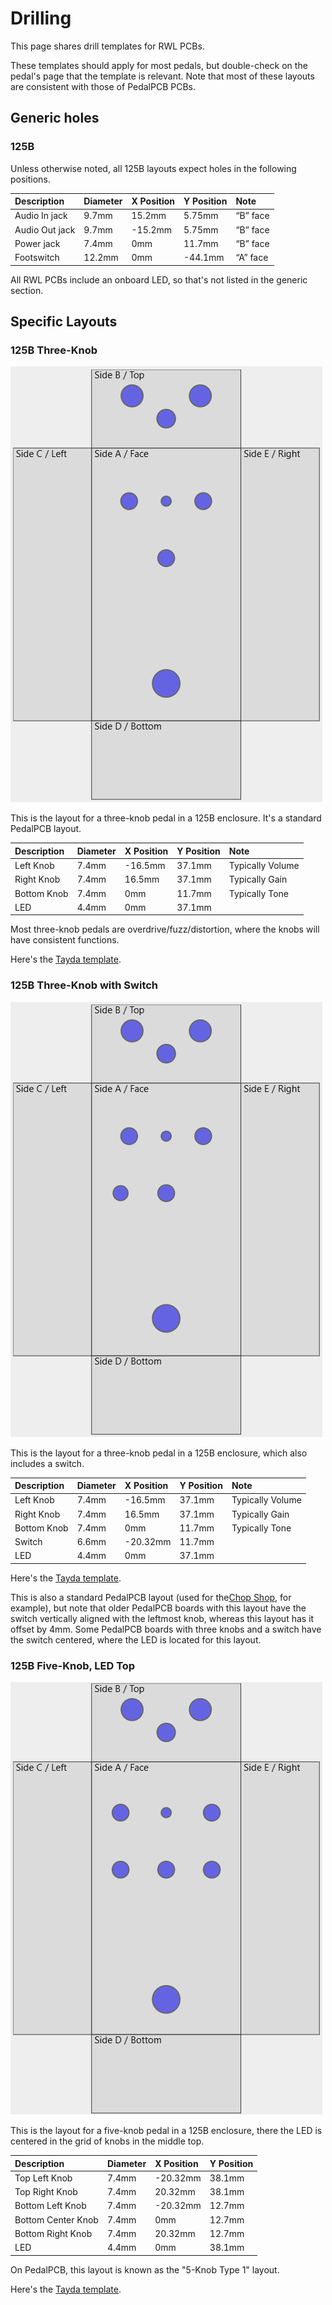 # Drilling

This page shares drill templates for RWL PCBs.

These templates should apply for most pedals, but double-check on the pedal's page that the template is relevant. Note that most of these layouts are consistent with those of PedalPCB PCBs.

## Generic holes

### 125B
Unless otherwise noted, all 125B layouts expect holes in the following positions.

| Description    | Diameter | X Position | Y Position | Note     |
| :------------- | :------- | :--------- | :--------- | :------- |
| Audio In jack  | 9.7mm    | 15.2mm     | 5.75mm     | “B” face |
| Audio Out jack | 9.7mm    | \-15.2mm   | 5.75mm     | “B” face |
| Power jack     | 7.4mm    | 0mm        | 11.7mm     | “B” face |
| Footswitch     | 12.2mm   | 0mm        | \-44.1mm   | “A” face |

All RWL PCBs include an onboard LED, so that's not listed in the generic section.

## Specific Layouts

### 125B Three-Knob

![Three-Knob](images/three_knob.png)

This is the layout for a three-knob pedal in a 125B enclosure. It's a standard PedalPCB layout.

| Description | Diameter | X Position | Y Position | Note             |
| :---------- | :------- | :--------- | :--------- | :--------------- |
| Left Knob   | 7.4mm    | \-16.5mm   | 37.1mm     | Typically Volume |
| Right Knob  | 7.4mm    | 16.5mm     | 37.1mm     | Typically Gain   |
| Bottom Knob | 7.4mm    | 0mm        | 11.7mm     | Typically Tone   |
| LED         | 4.4mm    | 0mm        | 37.1mm     |                  |

Most three-knob pedals are overdrive/fuzz/distortion, where the knobs will have consistent functions.

Here's the [Tayda template](https://drill.taydakits.com/box-designs/new?public_key=TFREWG9zYWl5NUE0OTBrQmdlZGErZz09Cg==).

### 125B Three-Knob with Switch

![Three-Knob w/Switch](images/three_knob_w_switch.png)

This is the layout for a three-knob pedal in a 125B enclosure, which also includes a switch.

| Description | Diameter | X Position | Y Position | Note             |
| :---------- | :------- | :--------- | :--------- | :--------------- |
| Left Knob   | 7.4mm    | \-16.5mm   | 37.1mm     | Typically Volume |
| Right Knob  | 7.4mm    | 16.5mm     | 37.1mm     | Typically Gain   |
| Bottom Knob | 7.4mm    | 0mm        | 11.7mm     | Typically Tone   |
| Switch      | 6.6mm    | \-20.32mm  | 11.7mm     |                  |
| LED         | 4.4mm    | 0mm        | 37.1mm     |                  |

Here's the [Tayda template](https://drill.taydakits.com/box-designs/new?public_key=bFU1ZURpZ2Y5T0VNM2VHdXU5UTZ2UT09Cg==).

This is also a standard PedalPCB layout (used for the[Chop Shop](https://www.pedalpcb.com/product/pcb051/), for example), but note that older PedalPCB boards with this layout have the switch vertically aligned with the leftmost knob, whereas this layout has it offset by 4mm. Some PedalPCB boards with three knobs and a switch have the switch centered, where the LED is located for this layout.

### 125B Five-Knob, LED Top

![125B Five-Knob, LED Top](images/five_knob_led_top.png)

This is the layout for a five-knob pedal in a 125B enclosure, there the LED is centered in the grid of knobs in the middle top.

| Description | Diameter | X Position | Y Position |
| :---- | :---- | :---- | :---- |
| Top Left Knob | 7.4mm | \-20.32mm | 38.1mm |
| Top Right Knob | 7.4mm | 20.32mm | 38.1mm |
| Bottom Left Knob | 7.4mm | \-20.32mm | 12.7mm |
| Bottom Center Knob | 7.4mm | 0mm | 12.7mm |
| Bottom Right Knob | 7.4mm | 20.32mm | 12.7mm |
| LED | 4.4mm | 0mm | 38.1mm |

On PedalPCB, this layout is known as the "5-Knob Type 1" layout.

Here's the [Tayda template](https://drill.taydakits.com/box-designs/new?public_key=TXhROUIwcVl6SG1lS3o2cE1qbEFPUT09Cg==).